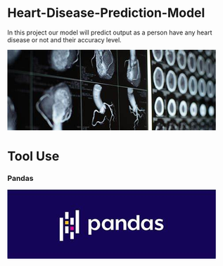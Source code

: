 # Heart-Disease-Prediction-Model
In this project our model will predict output as a person have any heart disease or not and their accuracy level. <br>

<img src="img.jpg"><br>

# Tool Use
<h3> Pandas</h3>
<img src="images/pandas.jpeg"><br>
